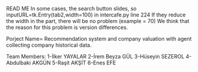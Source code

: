 READ ME
In some cases, the search button slides, so inputURL=tk.Entry(tab2,width=100) in intercafe.py line 224
If they reduce the width in the part, there will be no problem (example = 70)
We think that the reason for this problem is version differences.

Porject Name= Recommendation system and company valuation with agent collecting company historical data.

Team Members:
1-İlker YAYALAR
2-İrem Beyza GÜL
3-Hüseyin SEZEROL
4-Abdulbaki AKGÜN
5-Raşit AKŞİT
6-Enes EFE
